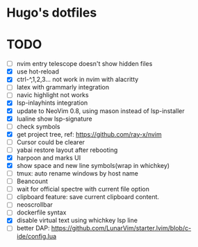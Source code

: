 # Hugo's dotfiles

# TODO
<!-- - [ ] customize FZF search rules in terminal, it can be the same as telescope.lua -->
- [ ] nvim entry telescope doesn't show hidden files
- [x] use hot-reload
- [x] ctrl-^,1,2,3... not work in nvim with alacritty
- [ ] latex with grammarly integration
- [ ] navic highlight not works
- [x] lsp-inlayhints integration
- [x] update to NeoVim 0.8, using mason instead of lsp-installer
- [x] lualine show lsp-signature
- [ ] check symbols
- [x] get project tree, ref: https://github.com/ray-x/nvim
- [ ] Cursor could be clearer
- [ ] yabai restore layout after rebooting
- [x] harpoon and marks UI
- [x] show space and new line symbols(wrap in whichkey)
- [ ] tmux: auto rename windows by host name
- [ ] Beancount
- [ ] wait for official spectre with current file option
- [ ] clipboard feature: save current clipboard content.
- [ ] neoscrollbar
- [ ] dockerfile syntax
- [x] disable virtual text using whichkey lsp line
- [ ] better DAP: https://github.com/LunarVim/starter.lvim/blob/c-ide/config.lua 
